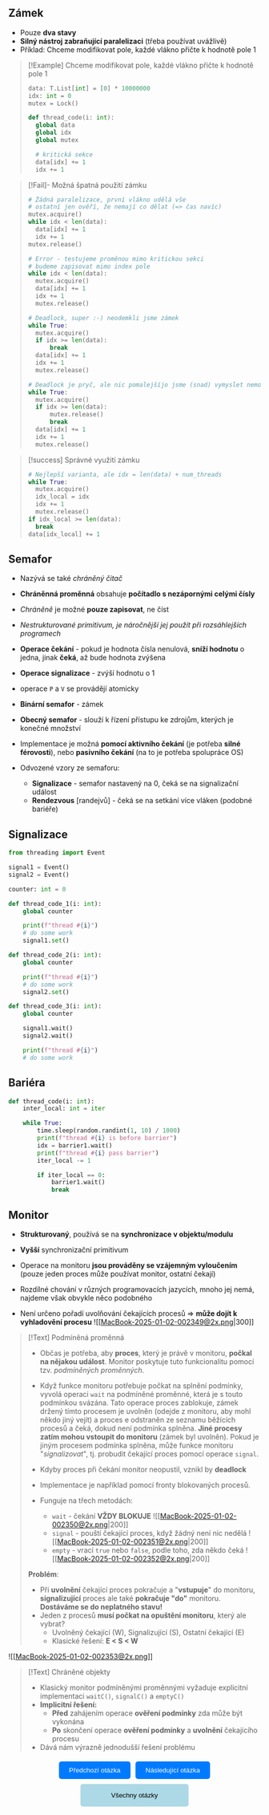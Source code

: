 ## Zámek
- Pouze **dva stavy**
- **Silný nástroj zabraňující paralelizaci** (třeba používat uvážlivě)
- Příklad: Chceme modifikovat pole, každé vlákno přičte k hodnotě pole $1$

>[!Example] Chceme modifikovat pole, každé vlákno přičte k hodnotě pole $1$
>```Python
>data: T.List[int] = [0] * 10000000
>idx: int = 0
>mutex = Lock()
>
>def thread_code(i: int):
>	global data
>	global idx
>	global mutex
>
>	# kritická sekce
>	data[idx] += 1
>	idx += 1
>```

>[!Fail]- Možná špatná použití zámku
>```Python
># Žádná paralelizace, první vlákno udělá vše
># ostatní jen ověří, že nemají co dělat (=> čas navíc)
>mutex.acquire()
>while idx < len(data):
>	data[idx] += 1
>	idx += 1
>mutex.release()
>```
>
>```Python
># Error - testujeme proměnou mimo kritickou sekci
># budeme zapisovat mimo index pole
>while idx < len(data):
>	mutex.acquire()
>	data[idx] += 1
>	idx += 1
>	mutex.release()
>```
>
>```Python
># Deadlock, super :-) neodemkli jsme zámek
>while True:
>	mutex.acquire()
>	if idx >= len(data):
>		break
>	data[idx] += 1
>	idx += 1
>	mutex.release()
>```
>
>```Python
># Deadlock je pryč, ale nic pomalejšíjo jsme (snad) vymyslet nemohli
>while True:
>	mutex.acquire()
>	if idx >= len(data):
>		mutex.release()
>		break
>	data[idx] += 1
>	idx += 1
>	mutex.release()
>```

>[!success] Správné využití zámku
>```Python
># Nejlepší varianta, ale idx = len(data) + num_threads
>while True:
>	mutex.acquire()
>	idx_local = idx
>	idx += 1
>	mutex.release()
>if idx_local >= len(data):
>	break
>data[idx_local] += 1
>```

## Semafor
- Nazývá se také *chráněný čitač*
- **Chráněnná proměnná** obsahuje **počítadlo s nezápornými celými čísly**
- *Chráněně* je možné **pouze zapisovat**, ne číst
- *Nestrukturované primitivum, je náročnější jej použít při rozsáhlejších programech*
- **Operace čekání** - pokud je hodnota čísla nenulová, **sníží hodnotu** o jedna, jinak **čeká**, až bude hodnota zvýšena
- **Operace signalizace** - zvýší hodnotu o $1$
- operace `P` a `V` se provádějí atomicky

- **Binární semafor** - zámek
- **Obecný semafor** - slouží k řízení přístupu ke zdrojům, kterých je konečné množství

- Implementace je možná **pomocí aktivního čekání** (je potřeba **silné férovosti**), nebo **pasivního čekání** (na to je potřeba spolupráce OS)

- Odvozené vzory ze semaforu:
	- **Signalizace** - semafor nastavený na 0, čeká se na signalizační událost
	- **Rendezvous** \[randejvů\] - čeká se na setkání více vláken (podobné bariéře)

## Signalizace
```Python
from threading import Event

signal1 = Event()
signal2 = Event()

counter: int = 0

def thread_code_1(i: int):
	global counter

	print(f"thread #{i}")
	# do some work
	signal1.set()

def thread_code_2(i: int):
	global counter

	print(f"thread #{i}")
	# do some work
	signal2.set()

def thread_code_3(i: int):
	global counter

	signal1.wait()
	signal2.wait()

	print(f"thread #{i}")
	# do some work
```

## Bariéra
```Python
def thread_code(i: int):
	inter_local: int = iter

	while True:
		time.sleep(random.randint(1, 10) / 1000)
		print(f"thread #{i} is before barrier")
		idx = barrier1.wait()
		print(f"thread #{i} pass barrier")
		iter_local -= 1

		if iter_local == 0:
			barrier1.wait()
			break
```

## Monitor
- **Strukturovaný**, používá se na **synchronizace v objektu/modulu**
- **Vyšší** synchronizační primitivum
- Operace na monitoru **jsou prováděny se vzájemným vyloučením** (pouze jeden proces může používat monitor, ostatní čekají)
- Rozdílné chování v různých programovacích jazycích, mnoho jej nemá, najdeme však obvykle něco podobného

- Není určeno pořadí uvolňování čekajících procesů $\Rightarrow$ **může dojít k vyhladovění procesu**
![[MacBook-2025-01-02-002349@2x.png|300]]

>[!Text] Podmíněná proměnná
>- Občas je potřeba, aby **proces**, který je právě v monitoru, **počkal na nějakou událost**. Monitor poskytuje tuto funkcionalitu pomocí tzv. *podmíněných proměnných*.
>
>- Když funkce monitoru potřebuje počkat na splnění podmínky, vyvolá operaci `wait` na podmíněné proměnné, která je s touto podmínkou svázána. Tato operace proces zablokuje, zámek držený tímto procesem je uvolněn (odejde z monitoru, aby mohl někdo jiný vejít) a proces e odstraněn ze seznamu běžících procesů a čeká, dokud není podmínka splněna. **Jiné procesy zatím mohou vstoupit do monitoru** (zámek byl uvolněn). Pokud je jiným procesem podmínka splněna, může funkce monitoru "*signalizovat*", tj. probudit čekající proces pomocí operace `signal`.
>- Kdyby proces při čekání monitor neopustil, vznikl by **deadlock**
>- Implementace je například pomocí fronty blokovaných procesů.
>- Funguje na třech metodách:
>	- `wait` - čekání **VŽDY BLOKUJE** 
>	  ![[MacBook-2025-01-02-002350@2x.png|200]]
>	- `signal` - pouští čekající proces, když žádný není nic nedělá 
>	  ![[MacBook-2025-01-02-002351@2x.png|200]]
>	- `empty` - vrací `true` nebo `false`, podle toho, zda někdo čeká 
>	  ![[MacBook-2025-01-02-002352@2x.png|200]]
>
>**Problém**:
>- Při **uvolnění** čekající proces pokračuje a "**vstupuje**" do monitoru, **signalizující** proces ale také **pokračuje "do"** monitoru. **Dostáváme se do neplatného stavu!**
>- Jeden z procesů **musí počkat na opuštění monitoru**, který ale vybrat?
>	- Uvolněný čekající (W), Signalizující (S), Ostatní čekající (E)
>	- Klasické řešení: **E < S < W**

![[MacBook-2025-01-02-002353@2x.png]]

>[!Text] Chráněné objekty
>- Klasický monitor podmíněnými proměnnými vyžaduje explicitní implementaci `waitC()`, `signalC()` a `emptyC()`
>- **Implicitní řešení:**
>	- **Před** zahájením operace **ověření podmínky** zda může být vykonána
>	- **Po** skončení operace **ověření podmínky** a **uvolnění** čekajícího procesu
>- Dává nám výrazně jednodušší řešení problému

<div style="text-align: center; margin-top: 20px;">
    <!-- Horní tlačítka -->
    <div style="display: flex; justify-content: center; gap: 10px; margin-bottom: 10px;">
        <a href="obsidian://open?vault=SZZ-Otazky2024&file=Obor%20AINF-VS%2FPovinn%C4%9B%20voliteln%C3%A9%20p%C5%99edm%C4%9Bty%2FAlgoritmy%20pro%20kritickou%20sekci" style="text-decoration: none;">
            <button style="padding: 10px 20px; background-color: #007BFF; color: white; border: none; border-radius: 5px; cursor: pointer;">
                Předchozí otázka
            </button>
        </a>
        <a href="obsidian://open?vault=SZZ-Otazky2024&file=Obor%20AINF-VS%2FPovinn%C4%9B%20voliteln%C3%A9%20p%C5%99edm%C4%9Bty%2FProst%C5%99edky%20pro%20synchronizaci%20vl%C3%A1ken" style="text-decoration: none;">
            <button style="padding: 10px 20px; background-color: #007BFF; color: white; border: none; border-radius: 5px; cursor: pointer;">
                Následující otázka
            </button>
        </a>
    </div>
    <!-- Spodní tlačítko -->
    <a href="obsidian://open?vault=SZZ-Otazky2024&file=Obor%20AINF-VS%2F2.%20Povinn%C4%9B%20voliteln%C3%A9%20p%C5%99edm%C4%9Bty" style="text-decoration: none;">
        <button style="padding: 15px 30px; background-color: #ADD8E6; color: black; border: none; border-radius: 5px; cursor: pointer; width: 43%;">
            Všechny otázky
        </button>
    </a>
</div>